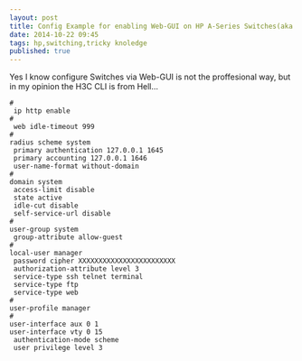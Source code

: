 ```yaml
---
layout: post
title: Config Example for enabling Web-GUI on HP A-Series Switches(aka H3C/3Com)
date: 2014-10-22 09:45
tags: hp,switching,tricky knoledge
published: true
---
```



Yes I know configure Switches via Web-GUI is not the proffesional way, but in my opinion the H3C CLI is from Hell...


    #
     ip http enable 
    #
     web idle-timeout 999
    #
    radius scheme system
     primary authentication 127.0.0.1 1645
     primary accounting 127.0.0.1 1646
     user-name-format without-domain
    #
    domain system 
     access-limit disable
     state active 
     idle-cut disable 
     self-service-url disable 
    #
    user-group system
     group-attribute allow-guest
    #
    local-user manager
     password cipher XXXXXXXXXXXXXXXXXXXXXXXX
     authorization-attribute level 3
     service-type ssh telnet terminal
     service-type ftp
     service-type web
    #
    user-profile manager
    #
    user-interface aux 0 1
    user-interface vty 0 15
     authentication-mode scheme
     user privilege level 3